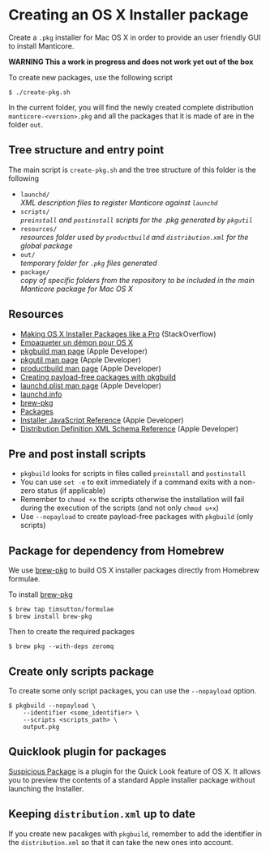 # Creating an OS X Installer package

Create a `.pkg` installer for Mac OS X in order to provide an user friendly GUI to install Manticore.

**WARNING This a work in progress and does not work yet out of the box**

To create new packages, use the following script

	$ ./create-pkg.sh

In the current folder, you will find the newly created complete distribution `manticore-<version>.pkg` and all the packages that it is made of are in the folder `out`.

## Tree structure and entry point

The main script is `create-pkg.sh` and the tree structure of this folder is the following

* `launchd/`  
	*XML description files to register Manticore against `launchd`*
* `scripts/`  
	*`preinstall` and `postinstall` scripts for the .pkg generated by `pkgutil`*
* `resources/`  
	*resources folder used by `productbuild` and `distribution.xml` for the global package*
* `out/`  
	*temporary folder for `.pkg` files generated*
* `package/`  
	*copy of specific folders from the repository to be included in the main Manticore package for Mac OS X*

## Resources

* [Making OS X Installer Packages like a Pro] (StackOverflow)
* [Empaqueter un démon pour OS X]
* [pkgbuild man page] (Apple Developer)
* [pkgutil man page] (Apple Developer)
* [productbuild man page] (Apple Developer)
* [Creating payload-free packages with pkgbuild]
* [launchd.plist man page] (Apple Developer)
* [launchd.info]
* [brew-pkg]
* [Packages]
* [Installer JavaScript Reference] (Apple Developer) 
* [Distribution Definition XML Schema Reference] (Apple Developer) 


[Making OS X Installer Packages like a Pro]: http://stackoverflow.com/questions/11487596/making-os-x-installer-packages-like-a-pro-xcode4-developer-id-mountain-lion-re
[Empaqueter un démon pour OS X]: http://vincent.bernat.im/fr/blog/2013-autoconf-osx-installeur.html#fnref:sdk
[pkgbuild man page]: https://developer.apple.com/library/mac/documentation/Darwin/Reference/Manpages/man1/pkgbuild.1.html#//apple_ref/doc/man/1/pkgbuild
[pkgutil man page]: https://developer.apple.com/library/mac/documentation/Darwin/Reference/Manpages/man1/pkgutil.1.html
[productbuild man page]: https://developer.apple.com/library/mac/documentation/Darwin/Reference/ManPages/man1/productbuild.1.html
[Creating payload-free packages with pkgbuild]: http://derflounder.wordpress.com/2012/08/15/creating-payload-free-packages-with-pkgbuild/
[launchd.plist man page]: https://developer.apple.com/library/mac/documentation/Darwin/Reference/ManPages/man5/launchd.plist.5.html
[launchd.info]: http://launchd.info/
[brew-pkg]: https://github.com/timsutton/brew-pkg
[Packages]: http://s.sudre.free.fr/Software/Packages/about.html
[Installer JavaScript Reference]:https://developer.apple.com/library/mac/documentation/DeveloperTools/Reference/InstallerJavaScriptRef/InstallerJavaScriptRef.pdf
[Distribution Definition XML Schema Reference]: https://developer.apple.com/library/mac/documentation/DeveloperTools/Reference/DistributionDefinitionRef/DistributionDefinitionRef.pdf

## Pre and post install scripts

* `pkgbuild` looks for scripts in files called `preinstall` and `postinstall`
* You can use `set -e` to exit immediately if a command exits with a non-zero status (if applicable)
* Remember to `chmod +x` the scripts otherwise the installation will fail during the execution of the scripts (and not only `chmod u+x`)
* Use `--nopayload` to create payload-free packages with `pkgbuild` (only scripts)

## Package for dependency from Homebrew

We use [brew-pkg] to build OS X installer packages directly from Homebrew formulae.

To install [brew-pkg]

	$ brew tap timsutton/formulae
	$ brew install brew-pkg

Then to create the required packages

	$ brew pkg --with-deps zeromq

## Create only scripts package

To create some only script packages, you can use the `--nopayload` option.

	$ pkgbuild --nopayload \
		--identifier <some_identifier> \
		--scripts <scripts_path> \
		output.pkg

## Quicklook plugin for packages

[Suspicious Package] is a plugin for the Quick Look feature of OS X. It allows you to preview the contents of a standard Apple installer package without launching the Installer.

[Suspicious Package]: http://www.mothersruin.com/software/SuspiciousPackage/download.html

## Keeping `distribution.xml` up to date

If you create new pacakges with `pkgbuild`, remember to add the identifier in the `distribution.xml` so that it can take the new ones into account.